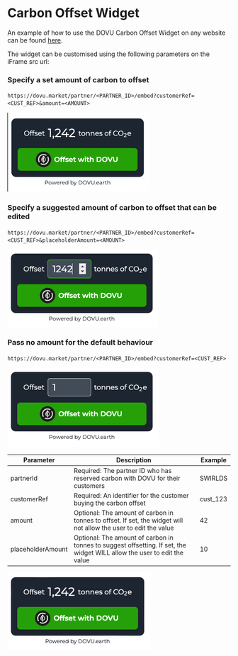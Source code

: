 # Carbon Offset Widget

An example of how to use the DOVU Carbon Offset Widget on any website can be found [here](/examples/carbon-offset-widget/carbonOffsetWidget.html).

The widget can be customised using the following parameters on the iFrame src url:

### Specify a set amount of carbon to offset

`https://dovu.market/partner/<PARTNER_ID>/embed?customerRef=<CUST_REF>&amount=<AMOUNT>`

![Amount](/examples/carbon-offset-widget/dovuCarbonOffsetWidgetAmount.png)

### Specify a suggested amount of carbon to offset that can be edited

`https://dovu.market/partner/<PARTNER_ID>/embed?customerRef=<CUST_REF>&placeholderAmount=<AMOUNT>`

![Placholder Amount](/examples/carbon-offset-widget/dovuCarbonOffsetWidgetPlaceholder.png)

### Pass no amount for the default behaviour

`https://dovu.market/partner/<PARTNER_ID>/embed?customerRef=<CUST_REF>`

![No Amount](/examples/carbon-offset-widget/dovuCarbonOffsetWidgetDefault.png)

| Parameter         | Description                                                                                                              | Example  |
| ----------------- | ------------------------------------------------------------------------------------------------------------------------ | -------- |
| partnerId         | Required: The partner ID who has reserved carbon with DOVU for their customers                                           | SWIRLDS  |
| customerRef       | Required: An identifier for the customer buying the carbon offset                                                        | cust_123 |
| amount            | Optional: The amount of carbon in tonnes to offset. If set, the widget will not allow the user to edit the value         | 42       |
| placeholderAmount | Optional: The amount of carbon in tonnes to suggest offsetting. If set, the widget WILL allow the user to edit the value | 10       |

![Carbon Offset Widget](/examples/carbon-offset-widget/dovuCarbonOffsetWidget.png)
